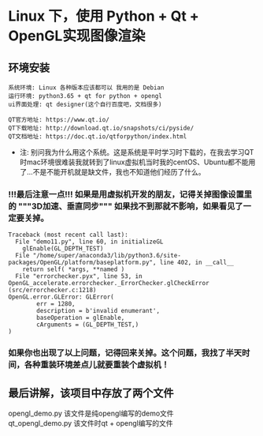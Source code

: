 # Linux 下，使用 Python + Qt + OpenGL实现图像渲染
## 环境安装
```
系统环境: Linux 各种版本应该都可以 我用的是 Debian
运行环境: python3.65 + qt for python + opengl
ui界面处理: qt designer(这个自行百度吧，文档很多)

QT官方地址: https://www.qt.io/
QT下载地址: http://download.qt.io/snapshots/ci/pyside/
QT文档地址: https://doc.qt.io/qtforpython/index.html
```
- 注: 别问我为什么用这个系统。这是系统是平时学习时下载的，在我去学习QT时mac环境很难装我就转到了linux虚拟机当时我的centOS、Ubuntu都不能用了...不是不能开机就是缺文件，我也不知道他们经历了什么。
### !!!最后注意一点!!! 如果是用虚拟机开发的朋友，记得关掉图像设置里的 """3D加速、垂直同步""" 如果找不到那就不影响，如果看见了一定要关掉。
```
Traceback (most recent call last):
  File "demo11.py", line 60, in initializeGL
    glEnable(GL_DEPTH_TEST)
  File "/home/super/anaconda3/lib/python3.6/site-packages/OpenGL/platform/baseplatform.py", line 402, in __call__
    return self( *args, **named )
  File "errorchecker.pyx", line 53, in OpenGL_accelerate.errorchecker._ErrorChecker.glCheckError (src/errorchecker.c:1218)
OpenGL.error.GLError: GLError(
        err = 1280,
        description = b'invalid enumerant',
        baseOperation = glEnable,
        cArguments = (GL_DEPTH_TEST,)
)
```
### 如果你也出现了以上问题，记得回来关掉。这个问题，我找了半天时间，各种重装环境差点儿就要重装个虚拟机！

## 最后讲解，该项目中存放了两个文件
opengl_demo.py 该文件是纯opengl编写的demo文件<br>
qt_opengl_demo.py 该文件时qt + opengl编写的文件